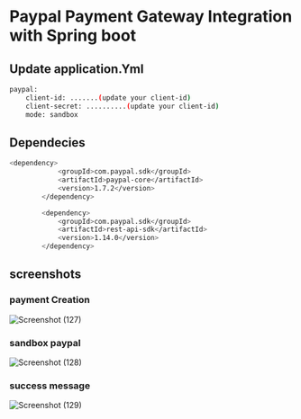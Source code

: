 
# Paypal Payment Gateway Integration with Spring boot




## Update application.Yml
```bash
paypal:
    client-id: .......(update your client-id)
    client-secret: ..........(update your client-id)
    mode: sandbox
```
## Dependecies
```bash
<dependency>
			<groupId>com.paypal.sdk</groupId>
			<artifactId>paypal-core</artifactId>
			<version>1.7.2</version>
		</dependency>

		<dependency>
			<groupId>com.paypal.sdk</groupId>
			<artifactId>rest-api-sdk</artifactId>
			<version>1.14.0</version>
		</dependency>
 ```

## screenshots

### payment Creation
![Screenshot (127)](https://github.com/HariPoudel49/Paypal-Payment-Gateway-Integration-with-Spring-Boot/assets/85866119/3379203e-7bc5-4201-a383-1b675e264a10)

### sandbox paypal
![Screenshot (128)](https://github.com/HariPoudel49/Paypal-Payment-Gateway-Integration-with-Spring-Boot/assets/85866119/29e693e8-ad4c-418c-81d0-26ecaf84e1fc)

### success message
![Screenshot (129)](https://github.com/HariPoudel49/Paypal-Payment-Gateway-Integration-with-Spring-Boot/assets/85866119/045c9eb3-c401-429c-bc8d-97e9e5b00dc7)


